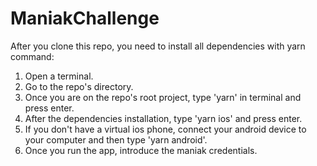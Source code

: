 # ManiakChallenge

After you clone this repo, you need to install all dependencies with yarn command:
1. Open a terminal.
2. Go to the repo's directory.
3. Once you are on the repo's root project, type 'yarn' in terminal and press enter.
4. After the dependencies installation, type 'yarn ios' and press enter.
5. If you don't have a virtual ios phone, connect your android device to your computer and then type 'yarn android'.
6. Once you run the app, introduce the maniak credentials.
